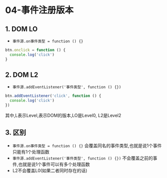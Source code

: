# 04-事件注册版本

## 1. DOM LO

- `事件源.on事件类型 = function () {}`

```javascript
btn.onclick = function () {
  console.log('click')
}
```

## 2. DOM L2

- `事件源.addEventListener('事件类型', function () {})`

```javascript
btn.addEventListener('click', function () {
  console.log('click')
})
```

其中,L表示Level,表示DOM的版本,LO是Level0, L2是Level2

## 3. 区别

- `事件源.on事件类型 = function () {}` 会覆盖同名的事件类型,也就是说1个事件只能有1个处理函数
- `事件源.addEventListener('事件类型', function () {})` 不会覆盖之前的事件,也就是说1个事件可以有多个处理函数
- L2不会覆盖L0(如果二者同时存在的话)